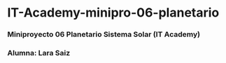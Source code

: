 # IT-Academy-minipro-06-planetario
### Miniproyecto 06 Planetario Sistema Solar (IT Academy)
### Alumna: Lara Saiz
